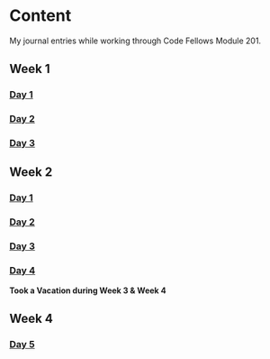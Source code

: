 # Content

My journal entries while working through Code Fellows Module 201.

## Week 1

### [Day 1](Week1/Day01/Day01.md.md)

### [Day 2](Week1/Day02/Day02.md)

### [Day 3](Week1/Day03/Day03.md)

## Week 2

### [Day 1](Week2/Day01/Day01.md)

### [Day 2](Week2/Day02/Day02.md)

### [Day 3](Week2/Day03/Day03.md)

### [Day 4](Week2/Day04/Day04.md)

**Took a Vacation during Week 3 & Week 4**

## Week 4

### [Day 5](Week4/Day05/day05.md)
